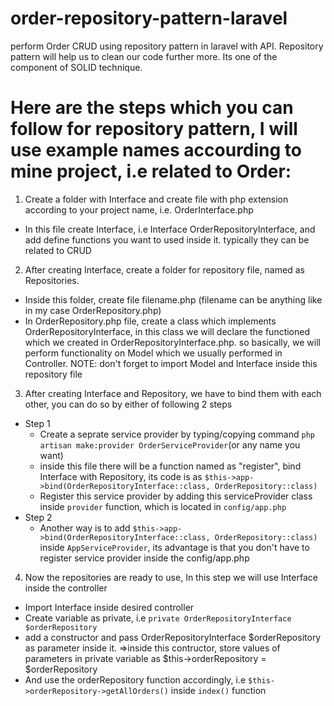 # order-repository-pattern-laravel
perform Order CRUD using repository pattern in laravel with API. Repository pattern will help us to clean our code further more. Its one of the component of SOLID technique.

# Here are the steps which you can follow for repository pattern, I will use example names accourding to mine project, i.e related to Order:
1) Create a folder with Interface and create file with php extension according to your project name, i.e. OrderInterface.php
- In this file create Interface, i.e Interface OrderRepositoryInterface, and add define functions you want to used inside it. typically they can be related to CRUD
2) After creating Interface, create a folder for repository file, named as Repositories.
- Inside this folder, create file filename.php (filename can be anything like in my case OrderRepository.php)
- In OrderRepository.php file, create a class which implements OrderRepositoryInterface, in this class we will declare the functioned which we created in OrderRepositoryInterface.php. so basically, we will perform functionality on Model which we usually performed in Controller.
NOTE: don't forget to import Model and Interface inside this repository file
3) After creating Interface and Repository, we have to bind them with each other, you can do so by either of following 2 steps
- Step 1 
    - Create a seprate service provider by typing/copying command `php artisan make:provider OrderServiceProvider`(or any name you want)
    - inside this file there will be a function named as "register", bind Interface with Repository, its code is as
        `$this->app->bind(OrderRepositoryInterface::class, OrderRepository::class)`
    - Register this service provider by adding this serviceProvider class inside `provider` function, which is located in `config/app.php`
- Step 2
    - Another way is to add `$this->app->bind(OrderRepositoryInterface::class, OrderRepository::class)` inside `AppServiceProvider`, its advantage is that you don't have to register service provider inside the config/app.php
4) Now the repositories are ready to use, In this step we will use Interface inside the controller
- Import Interface inside desired controller
- Create variable as private, i.e `private OrderRepositoryInterface $orderRepository`
- add a constructor and pass OrderRepositoryInterface $orderRepository as parameter inside it.
    =>inside this contructor, store values of parameters in private variable as $this->orderRepository = $orderRepository
- And use the orderRepository function accordingly, i.e `$this->orderRepository->getAllOrders()` inside `index()` function

